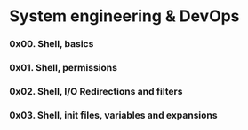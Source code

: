 
#   **System engineering & DevOps**


### 0x00. Shell, basics

### 0x01. Shell, permissions

### 0x02. Shell, I/O Redirections and filters

### 0x03. Shell, init files, variables and expansions
